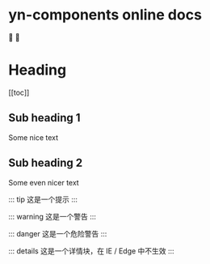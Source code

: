 # yn-components online docs
:tada: :100:

# Heading

[[toc]]

## Sub heading 1
Some nice text

## Sub heading 2
Some even nicer text


::: tip
这是一个提示
:::

::: warning
这是一个警告
:::

::: danger
这是一个危险警告
:::

::: details
这是一个详情块，在 IE / Edge 中不生效
:::


